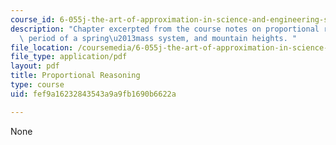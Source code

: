 ```yaml
---
course_id: 6-055j-the-art-of-approximation-in-science-and-engineering-spring-2008
description: "Chapter excerpted from the course notes on proportional reasoning, the\
  \ period of a spring\u2013mass system, and mountain heights. "
file_location: /coursemedia/6-055j-the-art-of-approximation-in-science-and-engineering-spring-2008/fef9a16232843543a9a9fb1690b6622a_feb22b.pdf
file_type: application/pdf
layout: pdf
title: Proportional Reasoning
type: course
uid: fef9a16232843543a9a9fb1690b6622a

---
```

None